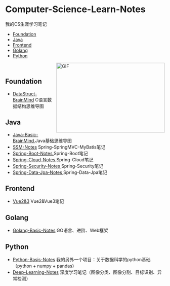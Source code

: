 # Computer-Science-Learn-Notes

我的CS生涯学习笔记

* [Foundation](#foundation)
* [Java](#java)
* [Frontend](#Frontend)
* [Golang](#golang)
* [Python](#python)

<img align="right" alt="GIF" src="https://github.com/abhisheknaiidu/abhisheknaiidu/blob/master/code.gif?raw=true" width="343" height="220" title="Do what you like, and do it best!"> &nbsp;&nbsp;&nbsp;&nbsp;

## Foundation

* [DataStruct-BrainMind](https://github.com/zhiyu1998/My-Learn-Notes/tree/master/DataStruct-BrainMind)  C语言数据结构思维导图



## Java

* [Java-Basic-BrainMind ](https://github.com/zhiyu1998/My-Learn-Notes/tree/master/Java-Basic-BrainMind)  Java基础思维导图
* [SSM-Notes](https://github.com/zhiyu1998/My-Learn-Notes/tree/master/SSM-Notes)  Spring-SpringMVC-MyBatis笔记
* [Spring-Boot-Notes ](https://github.com/zhiyu1998/My-Learn-Notes/tree/master/Spring-Boot-Notes) Spring-Boot笔记
* [Spring-Cloud-Notes ](https://github.com/zhiyu1998/My-Learn-Notes/tree/master/Spring-Cloud-Notes)  Spring-Cloud笔记
* [Spring-Security-Notes ](https://github.com/zhiyu1998/My-Learn-Notes/tree/master/Spring-Security-Notes)  Spring-Security笔记
* [Spring-Data-Jpa-Notes ](https://github.com/zhiyu1998/My-Learn-Notes/tree/master/Spring-Data-Jpa-Notes)  Spring-Data-Jpa笔记

## Frontend
* [Vue2&3](https://github.com/zhiyu1998/Computer-Science-Learn-Notes/tree/master/Vue2%263_Notes) Vue2&Vue3笔记

## Golang

* [Golang-Basic-Notes](https://github.com/zhiyu1998/My-Learn-Notes/tree/master/Golang-Basic-Notes)   GO语言、进阶、Web框架



## Python
* [ Python-Basis-Notes](https://github.com/zhiyu1998/Python-Basis-Notes) 我的另外一个项目：关于数据科学的python基础（python + numpy + pandas）
* [Deep-Learning-Notes](https://github.com/zhiyu1998/My-Learn-Notes/tree/master/Deep-Learning-Notes)  深度学习笔记（图像分类、图像分割、目标识别、异常检测）



